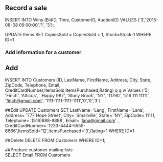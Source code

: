 ## Record a sale

INSERT INTO Wins (BidID, Time, CustomerID, AuctionID)
VALUES ('3','2015-08-08 09:00:00','1', '3');

UPDATE Items 
SET CopiesSold = CopiesSold + 1, Stock=Stock-1
WHERE ID=1 

### Add information for a customer

## Add 

INSERT INTO Customers (ID, LastName, FirstName, Address, City, State, ZipCode, Telephone, Email, CreditCardNumber,ItemsSold,ItemsPurchased,Rating)	q	q	w
Values ('5', 'Finch', 'Atticus', ' Happy 987', 'Stony Brook', 'NY', '11790', '516 111 11111', 'finch@gmail.com', '1111-1111-1111-1111','0','0','3')

##Edit 
UPDATE Customers 
SET LastName='Lang', FirstName='Lana', Address= '777 Hope Street', City= 'Smallville', State= 'NY', ZipCode= 11111, Telephone= '(516)888-8888', Email= 'lana@gmail.com' , CreditCardNumber= '1233-4444-5555-6666',ItemsSold='12',ItemsPurchased='3',Rating=1
WHERE ID=1

##Delete 
DELETE FROM Customers
WHERE ID=1;

##Produce customer mailing lists	
SELECT Email 
FROM Customers







